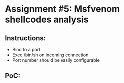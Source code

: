 Assignment #5: Msfvenom shellcodes analysis
=============================

Instructions:
-------------
* Bind to a port
* Exec /bin/sh on incoming connection
* Port number should be easily configurable

PoC:
----
